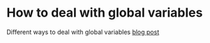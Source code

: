 # How to deal with global variables

Different ways to deal with global variables [blog post](https://bartvwezel.nl/flutter/flutter-how-to-deal-with-global-variables/)
